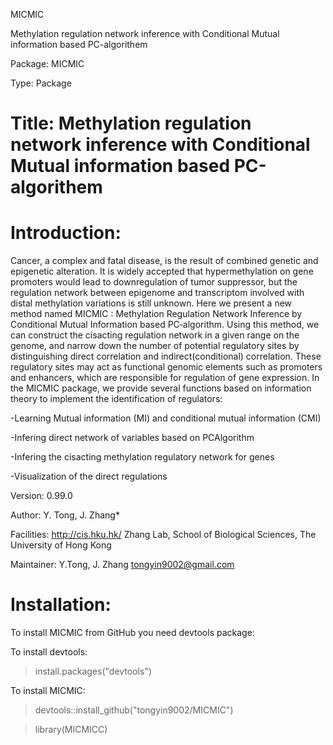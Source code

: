MICMIC

Methylation regulation network inference with Conditional Mutual information based PC-algorithem

Package: MICMIC

Type: Package

# Title: Methylation regulation network inference with Conditional Mutual information based PC-algorithem

# Introduction: 
Cancer, a complex and fatal disease, is the result of combined genetic and epigenetic alteration. It is widely accepted that hypermethylation on gene promoters would lead to downregulation of tumor suppressor, but the regulation network between epigenome and transcriptom involved with distal methylation variations is still unknown. Here we present a new method named MICMIC : Methylation Regulation Network Inference by Conditional Mutual Information based PC‐algorithm. Using this method, we can construct the cisacting regulation network in a given range on the genome, and narrow down the number of potential regulatory sites by distinguishing direct correlation and indirect(conditional) correlation. These regulatory sites may act as functional genomic elements such as promoters and enhancers, which are responsible for regulation of gene expression. In the MICMIC package, we provide several functions based on information theory to implement the identification of regulators: 

-Learning Mutual information (MI) and conditional mutual information (CMI)

-Infering direct network of variables based on PCAlgorithm

-Infering the cisacting methylation regulatory network for genes

-Visualization of the direct regulations

Version: 0.99.0

Author: Y. Tong, J. Zhang*

Facilities: http://cis.hku.hk/ Zhang Lab, School of Biological Sciences, The University of Hong Kong

Maintainer: Y.Tong, J. Zhang tongyin9002@gmail.com


# Installation: 

To install MICMIC from GitHub you need devtools package:

To install devtools:

> install.packages("devtools")

To install MICMIC:

> devtools::install_github("tongyin9002/MICMIC")

> library(MICMICC)

